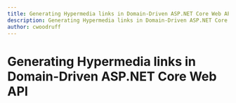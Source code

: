 ```yaml
---
title: Generating Hypermedia links in Domain-Driven ASP.NET Core Web API
description: Generating Hypermedia links in Domain-Driven ASP.NET Core Web API
author: cwoodruff
---
```

# Generating Hypermedia links in Domain-Driven ASP.NET Core Web API